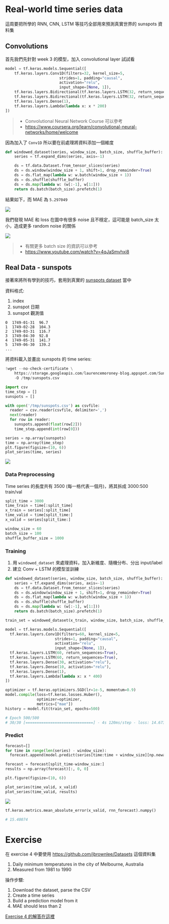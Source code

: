 # Real-world time series data

這周要把所學的 RNN, CNN, LSTM 等技巧全部用來預測真實世界的 sunspots 資料集

## Convolutions

首先我們先針對 week 3 的模型，加入 convolutional layer 試試看

``` python
model = tf.keras.models.Sequential([
    tf.keras.layers.Conv1D(filters=32, kernel_size=5,
                        strides=1, padding="causal",
                        activation="relu",
                        input_shape=[None, 1]),
    tf.keras.layers.Bidirectional(tf.keras.layers.LSTM(32, return_sequences=True)),
    tf.keras.layers.Bidirectional(tf.keras.layers.LSTM(32, return_sequences=True)),
    tf.keras.layers.Dense(1),
    tf.keras.layers.Lambda(lambda x: x * 200)
])
```

> * Convolutional Neural Network Course 可以參考
> * https://www.coursera.org/learn/convolutional-neural-networks/home/welcome

因為加入了 `Conv1D` 所以要在前處理將資料添加一個維度

``` python
def windowed_dataset(series, window_size, batch_size, shuffle_buffer):
    series = tf.expand_dims(series, axis=-1)

    ds = tf.data.Dataset.from_tensor_slices(series)
    ds = ds.window(window_size + 1, shift=1, drop_remainder=True)
    ds = ds.flat_map(lambda w: w.batch(window_size + 1))
    ds = ds.shuffle(shuffle_buffer)
    ds = ds.map(lambda w: (w[:-1], w[1:]))
    return ds.batch(batch_size).prefetch(1)
```

結果如下，而 MAE 為 `5.297049`

![](../../assets/cnn_time_series.png)

我們發現 MAE 和 loss 在圖中有很多 noise 且不穩定，這可能是 batch_size 太小，造成更多 random noise 的關係

![](../../assets/cnn_time_series_loss.png)

> * 有關更多 batch size 的資訊可以參考
> * https://www.youtube.com/watch?v=4qJaSmvhxi8

## Real Data - sunspots

接著來將所有學到的技巧，套用到真實的 [sunspots dataset](https://www.kaggle.com/robervalt/sunspots) 當中

資料格式:

1. index
2. sunspot 日期
3. sunspot 觀測值

```
0  1749-01-31  96.7
1  1749-02-28  104.3
2  1749-03-31  116.7
3  1749-04-30  92.8
4  1749-05-31  141.7
5  1749-06-30  139.2
...
```

將資料載入並畫出 sunspots 的 time series:

``` python
!wget --no-check-certificate \
    https://storage.googleapis.com/laurencemoroney-blog.appspot.com/Sunspots.csv \
    -O /tmp/sunspots.csv

import csv
time_step = []
sunspots = []

with open('/tmp/sunspots.csv') as csvfile:
  reader = csv.reader(csvfile, delimiter=',')
  next(reader)
  for row in reader:
    sunspots.append(float(row[2]))
    time_step.append(int(row[0]))

series = np.array(sunspots)
time = np.array(time_step)
plt.figure(figsize=(10, 6))
plot_series(time, series)
```

![](../../assets/sunspots_dataset.png)

### Data Preprocessing

Time series 的長度共有 3500 (每一格代表一個月)，將其拆成 3000:500 train/val

``` python
split_time = 3000
time_train = time[:split_time]
x_train = series[:split_time]
time_valid = time[split_time:]
x_valid = series[split_time:]

window_size = 60
batch_size = 100
shuffle_buffer_size = 1000
```

### Training

1. 用 `windowed_dataset` 來處理資料，加入新維度、隨機分布、分出 input/label
2. 建立 Conv + LSTM 的模型並訓練

``` python
def windowed_dataset(series, window_size, batch_size, shuffle_buffer):
    series = tf.expand_dims(series, axis=-1)
    ds = tf.data.Dataset.from_tensor_slices(series)
    ds = ds.window(window_size + 1, shift=1, drop_remainder=True)
    ds = ds.flat_map(lambda w: w.batch(window_size + 1))
    ds = ds.shuffle(shuffle_buffer)
    ds = ds.map(lambda w: (w[:-1], w[1:]))
    return ds.batch(batch_size).prefetch(1)

train_set = windowed_dataset(x_train, window_size, batch_size, shuffle_buffer_size)

model = tf.keras.models.Sequential([
  tf.keras.layers.Conv1D(filters=60, kernel_size=5,
                      strides=1, padding="causal",
                      activation="relu",
                      input_shape=[None, 1]),
  tf.keras.layers.LSTM(60, return_sequences=True),
  tf.keras.layers.LSTM(60, return_sequences=True),
  tf.keras.layers.Dense(30, activation="relu"),
  tf.keras.layers.Dense(10, activation="relu"),
  tf.keras.layers.Dense(1),
  tf.keras.layers.Lambda(lambda x: x * 400)
])

optimizer = tf.keras.optimizers.SGD(lr=1e-5, momentum=0.9)
model.compile(loss=tf.keras.losses.Huber(),
              optimizer=optimizer,
              metrics=["mae"])
history = model.fit(train_set, epochs=500)

# Epoch 500/500
# 30/30 [==============================] - 4s 120ms/step - loss: 14.6739 - mae: 15.1532
```

### Predict

``` python
forecast=[]
for time in range(len(series) - window_size):
  forecast.append(model.predict(series[time:time + window_size][np.newaxis]))

forecast = forecast[split_time-window_size:]
results = np.array(forecast)[:, 0, 0]

plt.figure(figsize=(10, 6))

plot_series(time_valid, x_valid)
plot_series(time_valid, results)
```

![](../../assets/sunspots_prediction.png)

``` python
tf.keras.metrics.mean_absolute_error(x_valid, rnn_forecast).numpy()

# 15.40074
```

# Exercise

在 exercise 4 中要使用 https://github.com/jbrownlee/Datasets 這個資料集

1. Daily minimum temperatures in the city of Melbourne, Australia
2. Measured from 1981 to 1990

操作步驟:

1. Download the dataset, parse the CSV
2. Create a time series
3. Build a prediction model from it
4. MAE should less than 2

[Exercise 4 的解答在這裡](exercise4.ipynb)